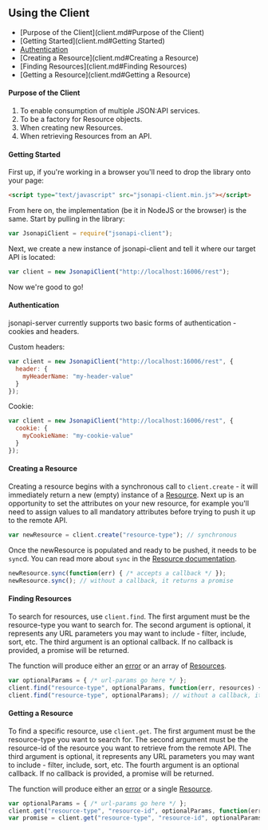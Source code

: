 
## Using the Client

- [Purpose of the Client](client.md#Purpose of the Client)
- [Getting Started](client.md#Getting Started)
- [Authentication](client.md#Authentication)
- [Creating a Resource](client.md#Creating a Resource)
- [Finding Resources](client.md#Finding Resources)
- [Getting a Resource](client.md#Getting a Resource)

#### Purpose of the Client

1. To enable consumption of multiple JSON:API services.
2. To be a factory for Resource objects.
  1. When creating new Resources.
  2. When retrieving Resources from an API.

#### Getting Started

First up, if you're working in a browser you'll need to drop the library onto your page:

```html
<script type="text/javascript" src="jsonapi-client.min.js"></script>
```

From here on, the implementation (be it in NodeJS or the browser) is the same.
Start by pulling in the library:

```javascript
var JsonapiClient = require("jsonapi-client");
```

Next, we create a new instance of jsonapi-client and tell it where our target API is located:

```javascript
var client = new JsonapiClient("http://localhost:16006/rest");
```

Now we're good to go!

#### Authentication

jsonapi-server currently supports two basic forms of authentication - cookies and headers.

Custom headers:
```javascript
var client = new JsonapiClient("http://localhost:16006/rest", {
  header: {
    myHeaderName: "my-header-value"
  }
});
```

Cookie:
```javascript
var client = new JsonapiClient("http://localhost:16006/rest", {
  cookie: {
    myCookieName: "my-cookie-value"
  }
});
```

#### Creating a Resource

Creating a resource begins with a synchronous call to `client.create` - it will immediately return a new (empty) instance of a [Resource](resource.md). Next up is an opportunity to set the attributes on your new resource, for example you'll need to assign values to all mandatory attributes before trying to push it up to the remote API.

```javascript
var newResource = client.create("resource-type"); // synchronous
```

Once the newResource is populated and ready to be pushed, it needs to be `sync`d. You can read more about `sync` in the [Resource documentation](resource.md).

```javascript
newResource.sync(function(err) { /* accepts a callback */ });
newResource.sync(); // without a callback, it returns a promise
```

#### Finding Resources

To search for resources, use `client.find`. The first argument must be the resource-type you want to search for. The second argument is optional, it represents any URL parameters you may want to include - filter, include, sort, etc. The third argument is an optional callback. If no callback is provided, a promise will be returned.

The function will produce either an [error](error.md) or an array of [Resources](resource.md).

```javascript
var optionalParams = { /* url-params go here */ };
client.find("resource-type", optionalParams, function(err, resources) { });
client.find("resource-type", optionalParams); // without a callback, it returns a promise
```

#### Getting a Resource

To find a specific resource, use `client.get`. The first argument must be the resource-type you want to search for. The second argument must be the resource-id of the resource you want to retrieve from the remote API. The third argument is optional, it represents any URL parameters you may want to include - filter, include, sort, etc. The fourth argument is an optional callback. If no callback is provided, a promise will be returned.

The function will produce either an [error](error.md) or a single [Resource](resource.md).

```javascript
var optionalParams = { /* url-params go here */ };
client.get("resource-type", "resource-id", optionalParams, function(err, resources) { });
var promise = client.get("resource-type", "resource-id", optionalParams);
```
